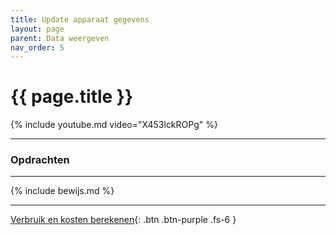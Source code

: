```yaml
---
title: Update apparaat gegevens
layout: page
parent: Data weergeven
nav_order: 5
---
```


# {{ page.title }}

{% include youtube.md video="X453lckROPg" %}

---


### Opdrachten


---

{% include bewijs.md %}

---

[Verbruik en kosten berekenen](6-verbruik-kosten-berekenen){: .btn .btn-purple .fs-6 }
